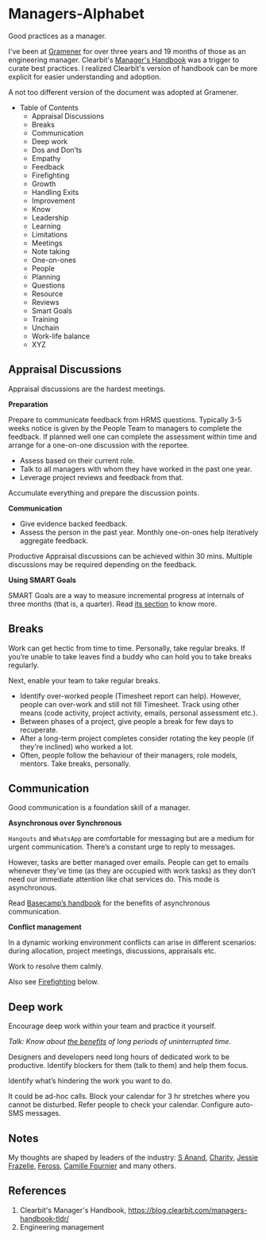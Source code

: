 # Managers-Alphabet
Good practices as a manager.

I've been at [Gramener](https://gramener.com) for over three years and 19 months of those as an engineering manager. Clearbit's [Manager's Handbook](https://blog.clearbit.com/managers-handbook-tldr/) was a trigger to curate best practices. I realized Clearbit's version of handbook can be more explicit for easier understanding and adoption.

A not too different version of the document was adopted at Gramener.

- Table of Contents
  - Appraisal Discussions
  - Breaks
  - Communication
  - Deep work
  - Dos and Don’ts
  - Empathy
  - Feedback
  - Firefighting
  - Growth
  - Handling Exits
  - Improvement
  - Know
  - Leadership
  - Learning
  - Limitations
  - Meetings
  - Note taking
  - One-on-ones
  - People
  - Planning
  - Questions
  - Resource
  - Reviews
  - Smart Goals
  - Training
  - Unchain
  - Work-life balance
  - XYZ
  
## Appraisal Discussions

Appraisal discussions are the hardest meetings.

**Preparation**

Prepare to communicate feedback from HRMS questions. Typically 3-5 weeks notice is given by the People Team to managers to complete the feedback. If planned well one can complete the assessment within time and arrange for a one-on-one discussion with the reportee.

- Assess based on their current role.
- Talk to all managers with whom they have worked in the past one year.
- Leverage project reviews and feedback from that.

Accumulate everything and prepare the discussion points.

**Communication**

- Give evidence backed feedback.
- Assess the person in the past year. Monthly one-on-ones help iteratively aggregate feedback.

Productive Appraisal discussions can be achieved within 30 mins. Multiple discussions may be required depending on the feedback.

**Using SMART Goals**

SMART Goals are a way to measure incremental progress at internals of three months (that is, a quarter). Read [its section](#Smart-Goals) to know more.

## Breaks

Work can get hectic from time to time. Personally, take regular breaks. If you’re unable to take leaves find a buddy who can hold you to take breaks regularly. 

Next, enable your team to take regular breaks.

- Identify over-worked people (Timesheet report can help). However, people can over-work and still not fill Timesheet. Track using other means (code activity, project activity, emails, personal assessment etc.).
- Between phases of a project, give people a break for few days to recuperate.
- After a long-term project completes consider rotating the key people (if they're inclined) who worked a lot.
- Often, people follow the behaviour of their managers, role models, mentors. Take breaks, personally.

## Communication

Good communication is a foundation skill of a manager.

**Asynchronous over Synchronous**

`Hangouts` and `WhatsApp` are comfortable for messaging but are a medium for urgent communication. There’s a constant urge to reply to messages.

However, tasks are better managed over emails. People can get to emails whenever they’ve time (as they are occupied with work tasks) as they don’t need our immediate attention like chat services do. This mode is asynchronous.

Read [Basecamp’s handbook](https://github.com/basecamp/handbook/blob/master/how-we-work.md#asynchronously) for the benefits of asynchronous communication.

**Conflict management**

In a dynamic working environment conflicts can arise in different scenarios: during allocation, project meetings, discussions, appraisals etc.

Work to resolve them calmly.

Also see [Firefighting](#Firefighting) below.

## Deep work

Encourage deep work within your team and practice it yourself.

*Talk: Know about* [*the benefits*](https://www.youtube.com/watch?v=0UmUgaJwEr0) *of long periods of uninterrupted time.*

Designers and developers need long hours of dedicated work to be productive. Identify blockers for them (talk to them) and help them focus.

Identify what’s hindering the work you want to do.

It could be ad-hoc calls. Block your calendar for 3 hr stretches where you cannot be disturbed. Refer people to check your calendar. Configure auto-SMS messages.


Notes
------
My thoughts are shaped by leaders of the industry: [S Anand](https://twitter.com/sanand0/), [Charity](https://twitter.com/mipsytipsy/), [Jessie Frazelle](https://twitter.com/jessfraz), [Feross](https://twitter.com/feross/), [Camille Fournier](https://twitter.com/skamille/) and many others.

References
-----------
1. Clearbit's Manager's Handbook, https://blog.clearbit.com/managers-handbook-tldr/
2. Engineering management
